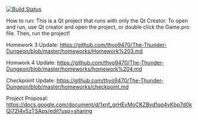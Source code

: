 
[![Build Status](https://travis-ci.org/thyo9470/The-Thunder-Dungeon.svg?branch=master)](https://travis-ci.org/thyo9470/The-Thunder-Dungeon)

How to run:
This is a Qt project that runs with only the Qt Creator. To open and run, use Qt creator and open the project, or double click the Game.pro file. Then, run the project!

Homework 3 Update:
https://github.com/thyo9470/The-Thunder-Dungeon/blob/master/homeworks/Homework%203.md

Homwork 4 Update:
https://github.com/thyo9470/The-Thunder-Dungeon/blob/master/homeworks/homework%204.md

Checkpoint Update:
https://github.com/thyo9470/The-Thunder-Dungeon/blob/master/homeworks/checkpoint.md

Project Proposal:
https://docs.google.com/document/d/1xnf_grHEvMoCKZBvd1qq4vKbp7d0kQI72I4vSzTSAps/edit?usp=sharing
